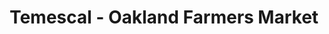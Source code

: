 ---
title: "Temescal - Oakland Farmers Market"
url: /oakland/temescal-oakland-farmers-market/
shop: Hofladen
---